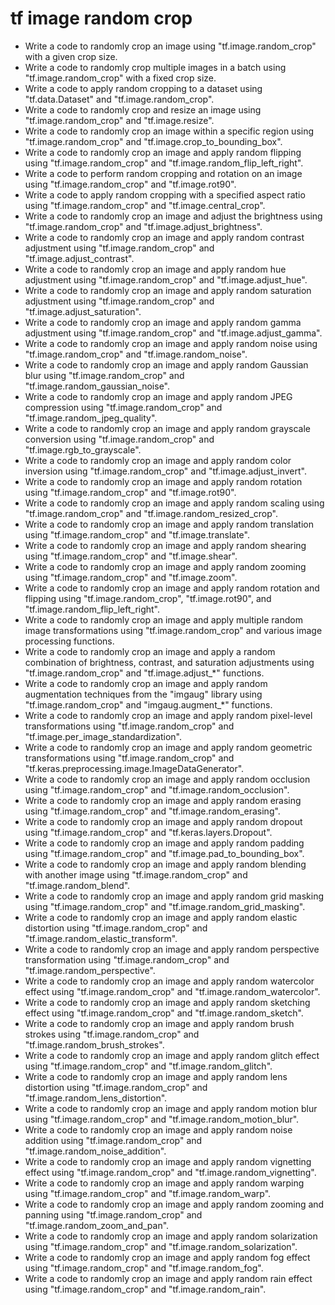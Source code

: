 # tf image random crop

- Write a code to randomly crop an image using "tf.image.random_crop" with a given crop size.
- Write a code to randomly crop multiple images in a batch using "tf.image.random_crop" with a fixed crop size.
- Write a code to apply random cropping to a dataset using "tf.data.Dataset" and "tf.image.random_crop".
- Write a code to randomly crop and resize an image using "tf.image.random_crop" and "tf.image.resize".
- Write a code to randomly crop an image within a specific region using "tf.image.random_crop" and "tf.image.crop_to_bounding_box".
- Write a code to randomly crop an image and apply random flipping using "tf.image.random_crop" and "tf.image.random_flip_left_right".
- Write a code to perform random cropping and rotation on an image using "tf.image.random_crop" and "tf.image.rot90".
- Write a code to apply random cropping with a specified aspect ratio using "tf.image.random_crop" and "tf.image.central_crop".
- Write a code to randomly crop an image and adjust the brightness using "tf.image.random_crop" and "tf.image.adjust_brightness".
- Write a code to randomly crop an image and apply random contrast adjustment using "tf.image.random_crop" and "tf.image.adjust_contrast".
- Write a code to randomly crop an image and apply random hue adjustment using "tf.image.random_crop" and "tf.image.adjust_hue".
- Write a code to randomly crop an image and apply random saturation adjustment using "tf.image.random_crop" and "tf.image.adjust_saturation".
- Write a code to randomly crop an image and apply random gamma adjustment using "tf.image.random_crop" and "tf.image.adjust_gamma".
- Write a code to randomly crop an image and apply random noise using "tf.image.random_crop" and "tf.image.random_noise".
- Write a code to randomly crop an image and apply random Gaussian blur using "tf.image.random_crop" and "tf.image.random_gaussian_noise".
- Write a code to randomly crop an image and apply random JPEG compression using "tf.image.random_crop" and "tf.image.random_jpeg_quality".
- Write a code to randomly crop an image and apply random grayscale conversion using "tf.image.random_crop" and "tf.image.rgb_to_grayscale".
- Write a code to randomly crop an image and apply random color inversion using "tf.image.random_crop" and "tf.image.adjust_invert".
- Write a code to randomly crop an image and apply random rotation using "tf.image.random_crop" and "tf.image.rot90".
- Write a code to randomly crop an image and apply random scaling using "tf.image.random_crop" and "tf.image.random_resized_crop".
- Write a code to randomly crop an image and apply random translation using "tf.image.random_crop" and "tf.image.translate".
- Write a code to randomly crop an image and apply random shearing using "tf.image.random_crop" and "tf.image.shear".
- Write a code to randomly crop an image and apply random zooming using "tf.image.random_crop" and "tf.image.zoom".
- Write a code to randomly crop an image and apply random rotation and flipping using "tf.image.random_crop", "tf.image.rot90", and "tf.image.random_flip_left_right".
- Write a code to randomly crop an image and apply multiple random image transformations using "tf.image.random_crop" and various image processing functions.
- Write a code to randomly crop an image and apply a random combination of brightness, contrast, and saturation adjustments using "tf.image.random_crop" and "tf.image.adjust_*" functions.
- Write a code to randomly crop an image and apply random augmentation techniques from the "imgaug" library using "tf.image.random_crop" and "imgaug.augment_*" functions.
- Write a code to randomly crop an image and apply random pixel-level transformations using "tf.image.random_crop" and "tf.image.per_image_standardization".
- Write a code to randomly crop an image and apply random geometric transformations using "tf.image.random_crop" and "tf.keras.preprocessing.image.ImageDataGenerator".
- Write a code to randomly crop an image and apply random occlusion using "tf.image.random_crop" and "tf.image.random_occlusion".
- Write a code to randomly crop an image and apply random erasing using "tf.image.random_crop" and "tf.image.random_erasing".
- Write a code to randomly crop an image and apply random dropout using "tf.image.random_crop" and "tf.keras.layers.Dropout".
- Write a code to randomly crop an image and apply random padding using "tf.image.random_crop" and "tf.image.pad_to_bounding_box".
- Write a code to randomly crop an image and apply random blending with another image using "tf.image.random_crop" and "tf.image.random_blend".
- Write a code to randomly crop an image and apply random grid masking using "tf.image.random_crop" and "tf.image.random_grid_masking".
- Write a code to randomly crop an image and apply random elastic distortion using "tf.image.random_crop" and "tf.image.random_elastic_transform".
- Write a code to randomly crop an image and apply random perspective transformation using "tf.image.random_crop" and "tf.image.random_perspective".
- Write a code to randomly crop an image and apply random watercolor effect using "tf.image.random_crop" and "tf.image.random_watercolor".
- Write a code to randomly crop an image and apply random sketching effect using "tf.image.random_crop" and "tf.image.random_sketch".
- Write a code to randomly crop an image and apply random brush strokes using "tf.image.random_crop" and "tf.image.random_brush_strokes".
- Write a code to randomly crop an image and apply random glitch effect using "tf.image.random_crop" and "tf.image.random_glitch".
- Write a code to randomly crop an image and apply random lens distortion using "tf.image.random_crop" and "tf.image.random_lens_distortion".
- Write a code to randomly crop an image and apply random motion blur using "tf.image.random_crop" and "tf.image.random_motion_blur".
- Write a code to randomly crop an image and apply random noise addition using "tf.image.random_crop" and "tf.image.random_noise_addition".
- Write a code to randomly crop an image and apply random vignetting effect using "tf.image.random_crop" and "tf.image.random_vignetting".
- Write a code to randomly crop an image and apply random warping using "tf.image.random_crop" and "tf.image.random_warp".
- Write a code to randomly crop an image and apply random zooming and panning using "tf.image.random_crop" and "tf.image.random_zoom_and_pan".
- Write a code to randomly crop an image and apply random solarization using "tf.image.random_crop" and "tf.image.random_solarization".
- Write a code to randomly crop an image and apply random fog effect using "tf.image.random_crop" and "tf.image.random_fog".
- Write a code to randomly crop an image and apply random rain effect using "tf.image.random_crop" and "tf.image.random_rain".